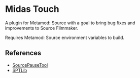 # Midas Touch
A plugin for Metamod: Source with a goal to bring bug fixes and improvements to Source Filmmaker.

Requires Metamod: Source environment variables to build.

## References
- [SourcePauseTool](https://github.com/YaLTeR/SourcePauseTool/)
- [SPTLib](https://github.com/YaLTeR/SPTLib/)
